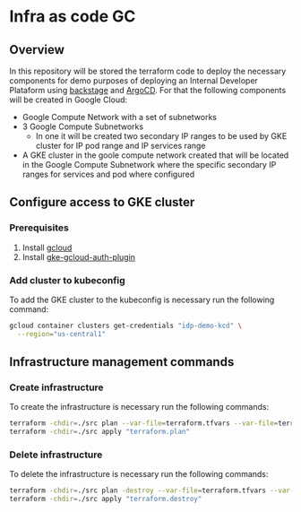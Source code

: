 # Infra as code GC

## Overview

In this repository will be stored the terraform code to deploy the necessary components for demo purposes of deploying an Internal Developer Plataform using [backstage](https://backstage.spotify.com/) and [ArgoCD](https://argo-cd.readthedocs.io/en/stable/). For that the following components will be created in Google Cloud:

- Google Compute Network with a set of subnetworks
- 3 Google Compute Subnetworks
  - In one it will be created two secondary IP ranges to be used by GKE cluster for IP pod range and IP services range
- A GKE cluster in the goole compute network created that will be located in the Google Compute Subnetwork where the specific secondary IP ranges for services and pod where configured

## Configure access to GKE cluster

### Prerequisites

1. Install [gcloud](https://cloud.google.com/sdk/docs/install)
2. Install [gke-gcloud-auth-plugin](https://cloud.google.com/kubernetes-engine/docs/how-to/cluster-access-for-kubectl#install_plugin)

### Add cluster to kubeconfig

To add the GKE cluster to the kubeconfig is necessary run the following command:

```bash
gcloud container clusters get-credentials "idp-demo-kcd" \
  --region="us-central1"
```

## Infrastructure management commands

### Create infrastructure

To create the infrastructure is necessary run the following commands:

```bash
terraform -chdir=./src plan --var-file=terraform.tfvars --var-file=terraform_secrets.tfvars -out terraform.plan
terraform -chdir=./src apply "terraform.plan"
```

### Delete infrastructure

To delete the infrastructure is necessary run the following commands:

```bash
terraform -chdir=./src plan -destroy --var-file=terraform.tfvars --var-file=terraform_secrets.tfvars -out terraform.destroy
terraform -chdir=./src apply "terraform.destroy"
```
